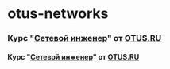 # otus-networks
### Курс "[Сетевой инженер](https://otus.ru/lessons/setevoy-inzhener/)" от [OTUS.RU](https://otus.ru/)
#### Курс "[Сетевой инженер](https://otus.ru/lessons/setevoy-inzhener/)" от [OTUS.RU](https://otus.ru/)
